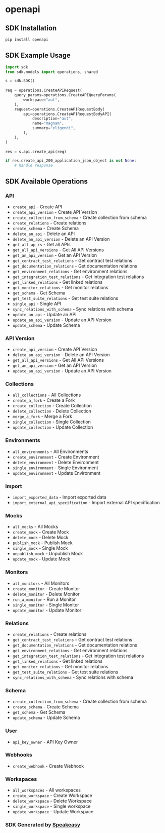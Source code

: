 # openapi

<!-- Start SDK Installation -->
## SDK Installation

```bash
pip install openapi
```
<!-- End SDK Installation -->

<!-- Start SDK Example Usage -->
## SDK Example Usage

```python
import sdk
from sdk.models import operations, shared

s = sdk.SDK()
    
req = operations.CreateAPIRequest(
    query_params=operations.CreateAPIQueryParams(
        workspace="aut",
    ),
    request=operations.CreateAPIRequestBody(
        api=operations.CreateAPIRequestBodyAPI(
            description="aut",
            name="magnam",
            summary="eligendi",
        ),
    ),
)
    
res = s.api.create_api(req)

if res.create_api_200_application_json_object is not None:
    # handle response
```
<!-- End SDK Example Usage -->

<!-- Start SDK Available Operations -->
## SDK Available Operations

### API

* `create_api` - Create API
* `create_api_version` - Create API Version
* `create_collection_from_schema` - Create collection from schema
* `create_relations` - Create relations
* `create_schema` - Create Schema
* `delete_an_api` - Delete an API
* `delete_an_api_version` - Delete an API Version
* `get_all_ap_is` - Get all APIs
* `get_all_api_versions` - Get All API Versions
* `get_an_api_version` - Get an API Version
* `get_contract_test_relations` - Get contract test relations
* `get_documentation_relations` - Get  documentation relations
* `get_environment_relations` - Get environment relations
* `get_integration_test_relations` - Get integration test relations
* `get_linked_relations` - Get linked relations
* `get_monitor_relations` - Get monitor relations
* `get_schema` - Get Schema
* `get_test_suite_relations` - Get test suite relations
* `single_api` - Single API
* `sync_relations_with_schema` - Sync relations with schema
* `update_an_api` - Update an API
* `update_an_api_version` - Update an API Version
* `update_schema` - Update Schema

### API Version

* `create_api_version` - Create API Version
* `delete_an_api_version` - Delete an API Version
* `get_all_api_versions` - Get All API Versions
* `get_an_api_version` - Get an API Version
* `update_an_api_version` - Update an API Version

### Collections

* `all_collections` - All Collections
* `create_a_fork` - Create a Fork
* `create_collection` - Create Collection
* `delete_collection` - Delete Collection
* `merge_a_fork` - Merge a Fork
* `single_collection` - Single Collection 
* `update_collection` - Update Collection

### Environments

* `all_environments` - All Environments
* `create_environment` - Create Environment
* `delete_environment` - Delete Environment
* `single_environment` - Single Environment
* `update_environment` - Update Environment

### Import

* `import_exported_data` - Import exported data
* `import_external_api_specification` - Import external API specification

### Mocks

* `all_mocks` - All Mocks
* `create_mock` - Create Mock
* `delete_mock` - Delete Mock
* `publish_mock` - Publish Mock
* `single_mock` - Single Mock
* `unpublish_mock` - Unpublish Mock
* `update_mock` - Update Mock

### Monitors

* `all_monitors` - All Monitors
* `create_monitor` - Create Monitor
* `delete_monitor` - Delete Monitor
* `run_a_monitor` - Run a Monitor
* `single_monitor` - Single Monitor
* `update_monitor` - Update Monitor

### Relations

* `create_relations` - Create relations
* `get_contract_test_relations` - Get contract test relations
* `get_documentation_relations` - Get  documentation relations
* `get_environment_relations` - Get environment relations
* `get_integration_test_relations` - Get integration test relations
* `get_linked_relations` - Get linked relations
* `get_monitor_relations` - Get monitor relations
* `get_test_suite_relations` - Get test suite relations
* `sync_relations_with_schema` - Sync relations with schema

### Schema

* `create_collection_from_schema` - Create collection from schema
* `create_schema` - Create Schema
* `get_schema` - Get Schema
* `update_schema` - Update Schema

### User

* `api_key_owner` - API Key Owner

### Webhooks

* `create_webhook` - Create Webhook

### Workspaces

* `all_workspaces` - All workspaces
* `create_workspace` - Create Workspace
* `delete_workspace` - Delete Workspace
* `single_workspace` - Single workspace
* `update_workspace` - Update Workspace

<!-- End SDK Available Operations -->

### SDK Generated by [Speakeasy](https://docs.speakeasyapi.dev/docs/using-speakeasy/client-sdks)
